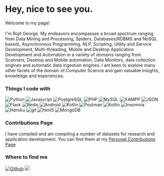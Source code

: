 <h1>Hey, nice to see you.</h1>

<p>Welcome to my page! </br></br> I'm Rojit George. My endeavors encompasses a broad spectrum ranging from Data Mining and Processing, Spiders, Databases(RDBMS and NoSQL based), Asynchronous Programming, NLP, Scripting, Utility and Service Development, Multi-threading, Mobile and Desktop Application Development and Automation in a variety of domains ranging from Scanners, Desktop and Mobile automation, Data Monitors, data collection engines and automatic data ingestion engines. I am keen to explore many other facets of the domain of Computer Science and gain valuable insights, knowledge and experiences.</p>

<h3>Things I code with</h3>
<p>
  <img alt="Python" src="https://img.shields.io/badge/-Python-2874A6?style=flat-square&logo=python&logoColor=white">
  <img alt="Javascript" src="https://img.shields.io/badge/-Java-B03A2E?style=flat-square&logo=java&logoColor=white">
  <img alt="PostgreSQL" src="https://img.shields.io/badge/-PostgreSQL-2E86C1?style=flat-square&logo=postgresql&logoColor=white">
  <img alt="PHP" src="https://img.shields.io/badge/-PHP-5DADE2?style=flat-square&logo=php&logoColor=white">
  <img alt="MySQL" src="https://img.shields.io/badge/-MySQL-2E86C1?style=flat-square&logo=mysql&logoColor=white">
  <img src="https://img.shields.io/badge/XAMPP-DC7633?&style=flat-square&logo=xampp&logoColor=white" alt="XAMPP">
  <img src="https://img.shields.io/badge/JSON-000000?&style=flat-square&logo=json&logoColor=white" alt="JSON">
  <img src="https://img.shields.io/badge/Flask-1F618D?&style=flat-square&logo=flask&logoColor=white" alt="Flask">
  <img alt="Redis" src="https://img.shields.io/badge/-Redis-E74C3C?style=flat-square&logo=redis&logoColor=white">
  <img alt="Android" src="https://img.shields.io/badge/-Android-2ECC71?style=flat-square&logo=android&logoColor=white">
  <img src="https://img.shields.io/badge/-Kotlin-D35400?style=flat-square&logo=kotlin&logoColor=white" alt="Kotlin">
  <img src="https://img.shields.io/badge/-Postman-D35400?style=flat-square&logo=postman&logoColor=white" alt="Postman">
  <img src="https://img.shields.io/badge/-Scala-C0392B?style=flat-square&logo=scala&logoColor=white" alt="Kotlin">
  <img alt="Insomnia" src="https://img.shields.io/badge/-Insomnia-5849BE?style=flat-square&logo=insomnia&logoColor=white" />
  <img alt="Heroku" src="https://img.shields.io/badge/-Heroku-430098?style=flat-square&logo=heroku&logoColor=white" />
  <img alt="git" src="https://img.shields.io/badge/-Git-F05032?style=flat-square&logo=git&logoColor=white" />
  <img alt="html5" src="https://img.shields.io/badge/-HTML5-E34F26?style=flat-square&logo=html5&logoColor=white" />
  <img alt="MongoDB" src="https://img.shields.io/badge/-MongoDB-13aa52?style=flat-square&logo=mongodb&logoColor=white" />
</p>

<h3>Contributions Page</h3>

<p>I have compiled and am compiling a number of datasets for research and application development. You can find them at my <a target="_blank" href="https://www.github.com/rrgeorge-pdcontributions">Personal Contributions Page</a></p>

<h3>Where to find me</h3>
<p>
  <a target="_blank" href="https://github.com/krrgeorges" target="_blank"><img alt="Github" src="https://img.shields.io/badge/GitHub-2C3E50?&style=for-the-badge&logo=Github&logoColor=white" /></a>
  <a target="_blank" href="https://www.linkedin.com/in/rojit-george"><img src="https://img.shields.io/badge/Linkedin-1A5276?&style=for-the-badge&logo=linkedin&logoColor=white"></a>
</p>
